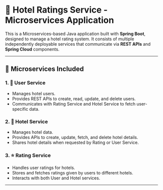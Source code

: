 # 🌟 Hotel Ratings Service - Microservices Application

This is a Microservices-based Java application built with **Spring Boot**, designed to manage a hotel rating system. It consists of multiple independently deployable services that communicate via **REST APIs** and **Spring Cloud** components.

---

## 🧩 Microservices Included

### 1. 🔐 User Service
- Manages hotel users.
- Provides REST APIs to create, read, update, and delete users.
- Communicates with Rating Service and Hotel Service to fetch user-specific data.

### 2. 🏨 Hotel Service
- Manages hotel data.
- Provides APIs to create, update, fetch, and delete hotel details.
- Shares hotel details when requested by Rating or User Service.

### 3. ⭐ Rating Service
- Handles user ratings for hotels.
- Stores and fetches ratings given by users to different hotels.
- Interacts with both User and Hotel services.

---
